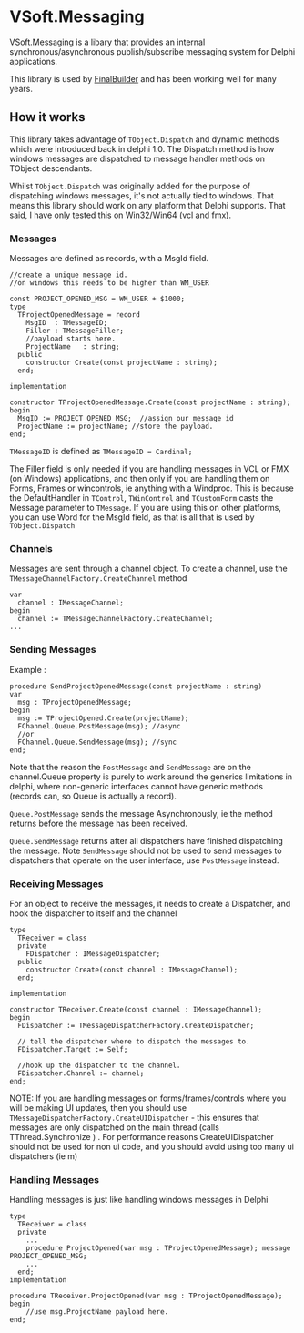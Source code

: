 # VSoft.Messaging

VSoft.Messaging is a libary that provides an internal synchronous/asynchronous publish/subscribe messaging system for Delphi applications.

This library is used by [FinalBuilder](https://www.finalbuilder.com/finalbuilder) and has been working well for many years.

## How it works

This library takes advantage of `TObject.Dispatch` and dynamic methods which were introduced back in delphi 1.0. The Dispatch method is how windows messages are dispatched to message handler methods on TObject descendants. 

Whilst `TObject.Dispatch` was originally added for the purpose of dispatching windows messages, it's not actually tied to windows. That means this library should work on any platform that Delphi supports. That said, I have only tested this on Win32/Win64 (vcl and fmx).

### Messages

Messages are defined as records, with a MsgId field.

````delphi
//create a unique message id.
//on windows this needs to be higher than WM_USER

const PROJECT_OPENED_MSG = WM_USER + $1000;
type
  TProjectOpenedMessage = record
    MsgID  : TMessageID;
    Filler : TMessageFiller;
    //payload starts here.
    ProjectName   : string;
  public
    constructor Create(const projectName : string);
  end;

implementation

constructor TProjectOpenedMessage.Create(const projectName : string);
begin
  MsgID := PROJECT_OPENED_MSG;  //assign our message id
  ProjectName := projectName; //store the payload.
end;

````  

`TMessageID` is defined as `TMessageID = Cardinal;`



The Filler field is only needed if you are handling messages in VCL or FMX (on Windows) applications, and then only if you are handling them on Forms, Frames or wincontrols, ie anything with a Windproc. This is because the DefaultHandler in `TControl`, `TWinControl` and `TCustomForm` casts the Message parameter to `TMessage`. If you are using this on other platforms, you can use Word for the MsgId field, as that is all that is used by `TObject.Dispatch`

### Channels

Messages are sent through a channel object. To create a channel, use the `TMessageChannelFactory.CreateChannel` method

````delphi
var
  channel : IMessageChannel;
begin
  channel := TMessageChannelFactory.CreateChannel;
...
````

### Sending Messages

Example :

````delphi
procedure SendProjectOpenedMessage(const projectName : string)
var
  msg : TProjectOpenedMessage;
begin
  msg := TProjectOpened.Create(projectName);
  FChannel.Queue.PostMessage(msg); //async
  //or
  FChannel.Queue.SendMessage(msg); //sync
end;
````

Note that the reason the `PostMessage` and `SendMessage` are on the channel.Queue property is purely to work around the generics limitations in delphi, where non-generic interfaces cannot have generic methods (records can, so Queue is actually a record).

`Queue.PostMessage` sends the message Asynchronously, ie the method returns before the message has been received.

`Queue.SendMessage` returns after all dispatchers have finished dispatching the message. Note `SendMessage` should not be used to send messages to dispatchers that operate on the user interface, use `PostMessage` instead.  

### Receiving Messages

For an object to receive the messages, it needs to create a Dispatcher, and hook the dispatcher to itself and the channel

````delphi
type
  TReceiver = class
  private
    FDispatcher : IMessageDispatcher;
  public
    constructor Create(const channel : IMessageChannel);
  end;

implementation

constructor TReceiver.Create(const channel : IMessageChannel);
begin
  FDispatcher := TMessageDispatcherFactory.CreateDispatcher;

  // tell the dispatcher where to dispatch the messages to.
  FDispatcher.Target := Self;

  //hook up the dispatcher to the channel.
  FDispatcher.Channel := channel;
end;

````

NOTE:  If you are handling messages on forms/frames/controls where you will be making UI updates, then you should use `TMessageDispatcherFactory.CreateUIDispatcher` - this ensures that messages are only dispatched on the main thread (calls TThread.Synchronize ) . For performance reasons CreateUIDispatcher should not be used for non ui code, and you should avoid using too many ui dispatchers (ie m)

### Handling Messages

Handling messages is just like handling windows messages in Delphi

````delphi
type
  TReceiver = class
  private
    ...
    procedure ProjectOpened(var msg : TProjectOpenedMessage); message PROJECT_OPENED_MSG;
    ...
  end;
implementation

procedure TReceiver.ProjectOpened(var msg : TProjectOpenedMessage);
begin
    //use msg.ProjectName payload here.
end;
````
